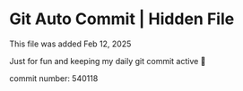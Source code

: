 # Git Auto Commit | Hidden File

This file was added Feb 12, 2025

Just for fun and keeping my daily git commit active 🤪

commit number: 540118
